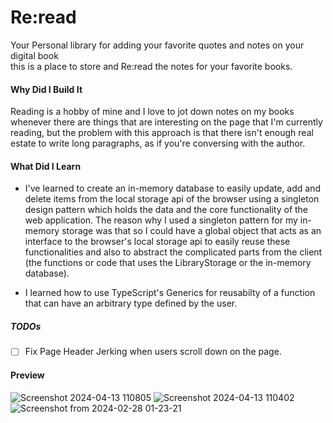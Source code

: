 # Re:read

Your Personal library for adding your favorite quotes and notes on your digital book  
this is a place to store and Re:read the notes for your favorite books.

#### Why Did I Build It

Reading is a hobby of mine and I love to jot down notes on my books whenever there are things that are interesting on the page that I'm currently reading, but the problem with this approach is that there isn't enough real estate to write long paragraphs, as if you're conversing with the author.

#### What Did I Learn

- I've learned to create an in-memory database to easily update, add and delete items from the local storage api of the browser using a singleton design pattern which holds the data and the core functionality of the web application. The reason why I used a singleton pattern for my in-memory storage was that so I could have a global object that acts as an interface to the browser's local storage api to easily reuse these functionalities and also to abstract the complicated parts from the client (the functions or code that uses the LibraryStorage or the in-memory database).

- I learned how to use TypeScript's Generics for reusabilty of a function that can have an arbitrary type defined by the user.

##### TODOs

- [ ] Fix Page Header Jerking when users scroll down on the page.

#### Preview
![Screenshot 2024-04-13 110805](https://github.com/Sty6x/re-read/assets/53662191/027bcf9e-eeb8-40e6-869e-bbc6836b2927)
![Screenshot 2024-04-13 110402](https://github.com/Sty6x/re-read/assets/53662191/64aaee52-de71-437d-be1c-72c199192eb2)
![Screenshot from 2024-02-28 01-23-21](https://github.com/Sty6x/re-read/assets/53662191/e395972d-b820-4184-b82e-4df9f2c858fb)
